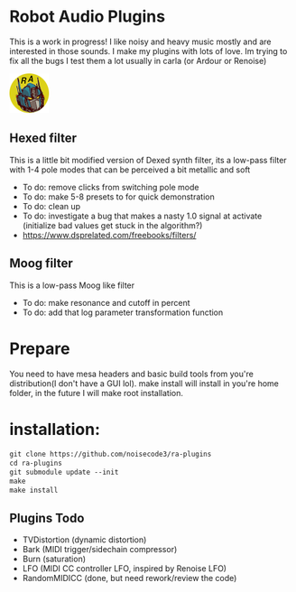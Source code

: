 # Robot Audio Plugins
This is a work in progress! I like noisy and heavy music mostly and are interested in those sounds. I make my plugins with lots of love.
Im trying to fix all the bugs I test them a lot usually in carla (or Ardour or Renoise)

![screenshot](https://raw.githubusercontent.com/noisecode3/ra-plugins/main/extra/RobotAudioLogoTransparent.png "Beta Logo")

## Hexed filter
This is a little bit modified version of Dexed synth filter, its a low-pass filter with 1-4 pole modes that can be perceived a bit metallic and soft 

 - To do: remove clicks from switching pole mode
 - To do: make 5-8 presets to for quick demonstration
 - To do: clean up
 - To do: investigate a bug that makes a nasty 1.0 signal at activate (initialize bad values get stuck in the algorithm?)
 - https://www.dsprelated.com/freebooks/filters/

## Moog filter
This is a low-pass Moog like filter

 - To do: make resonance and cutoff in percent
 - To do: add that log parameter transformation function


# Prepare
You need to have mesa headers and basic build tools from you're distribution(I don't have a GUI lol).
make install will install in you're home folder, in the future I will make root installation.

installation:
=============

    git clone https://github.com/noisecode3/ra-plugins
    cd ra-plugins
    git submodule update --init
    make
    make install

## Plugins Todo
 - TVDistortion (dynamic distortion)
 - Bark (MIDI trigger/sidechain compressor)
 - Burn (saturation)
 - LFO (MIDI CC controller LFO, inspired by Renoise LFO)
 - RandomMIDICC (done, but need rework/review the code)
